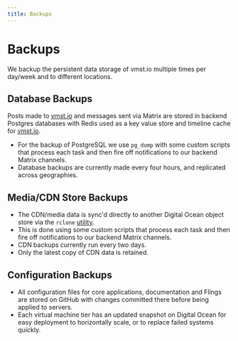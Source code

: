 ```yaml
---
title: Backups
---
```


# Backups

We backup the persistent data storage of vmst.io multiple times per day/week and to different locations.

## Database Backups

Posts made to [vmst.io](https://vmst.io) and messages sent via Matrix are stored in backend Postgres databases with Redis used as a key value store and timeline cache for [vmst.io](https://vmst.io).

- For the backup of PostgreSQL we use `pg_dump` with some custom scripts that process each task and then fire off notifications to our backend Matrix channels.
- Database backups are currently made every four hours, and replicated across geographies.

## Media/CDN Store Backups

- The CDN/media data is sync'd directly to another Digital Ocean object store via the `rclone` [utility](https://rclone.org).
- This is done using some custom scripts that process each task and then fire off notifications to our backend Matrix channels.
- CDN backups currently run every two days.
- Only the latest copy of CDN data is retained.

## Configuration Backups

- All configuration files for core applications, documentation and Flings are stored on GitHub with changes committed there before being applied to servers.
- Each virtual machine tier has an updated snapshot on Digital Ocean for easy deployment to horizontally scale, or to replace failed systems quickly.
